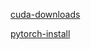 


[cuda-downloads](https://developer.nvidia.com/cuda-downloads)

[pytorch-install](https://pytorch.org/get-started/locally/)